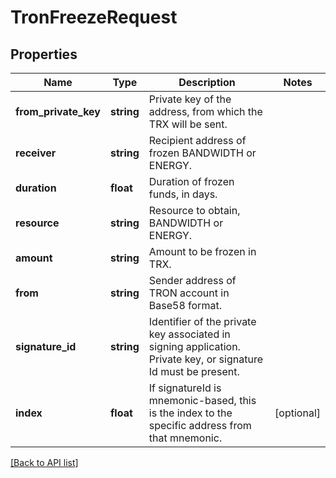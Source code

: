 # TronFreezeRequest

## Properties

Name | Type | Description | Notes
------------ | ------------- | ------------- | -------------
**from_private_key** | **string** | Private key of the address, from which the TRX will be sent. |
**receiver** | **string** | Recipient address of frozen BANDWIDTH or ENERGY. |
**duration** | **float** | Duration of frozen funds, in days. |
**resource** | **string** | Resource to obtain, BANDWIDTH or ENERGY. |
**amount** | **string** | Amount to be frozen in TRX. |
**from** | **string** | Sender address of TRON account in Base58 format. |
**signature_id** | **string** | Identifier of the private key associated in signing application. Private key, or signature Id must be present. |
**index** | **float** | If signatureId is mnemonic-based, this is the index to the specific address from that mnemonic. | [optional]

[[Back to API list]](../../README.md#api-endpoints)
